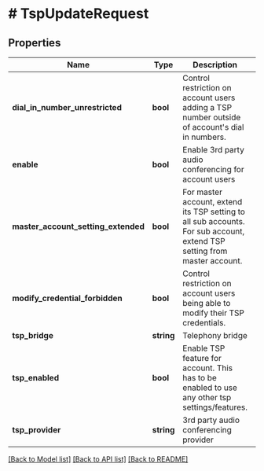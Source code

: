 # # TspUpdateRequest

## Properties

Name | Type | Description | Notes
------------ | ------------- | ------------- | -------------
**dial_in_number_unrestricted** | **bool** | Control restriction on account users adding a TSP number outside of account&#39;s dial in numbers. | [optional]
**enable** | **bool** | Enable 3rd party audio conferencing for account users | [optional]
**master_account_setting_extended** | **bool** | For master account, extend its TSP setting to all sub accounts. For sub account, extend TSP setting from master account. | [optional]
**modify_credential_forbidden** | **bool** | Control restriction on account users being able to modify their TSP credentials. | [optional]
**tsp_bridge** | **string** | Telephony bridge | [optional]
**tsp_enabled** | **bool** | Enable TSP feature for account. This has to be enabled to use any other tsp settings/features. | [optional]
**tsp_provider** | **string** | 3rd party audio conferencing provider | [optional]

[[Back to Model list]](../../README.md#models) [[Back to API list]](../../README.md#endpoints) [[Back to README]](../../README.md)
